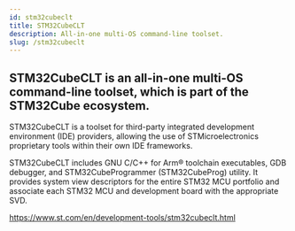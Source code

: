 ```yaml
---
id: stm32cubeclt
title: STM32CubeCLT
description: All-in-one multi-OS command-line toolset.
slug: /stm32cubeclt
---
```


## STM32CubeCLT is an all-in-one multi-OS command-line toolset, which is part of the STM32Cube ecosystem.

STM32CubeCLT is a toolset for third-party integrated development environment (IDE) providers, allowing the use of STMicroelectronics proprietary tools within their own IDE frameworks.

STM32CubeCLT includes GNU C/C++ for Arm® toolchain executables, GDB debugger, and STM32CubeProgrammer (STM32CubeProg) utility. It provides system view descriptors for the entire STM32 MCU portfolio and associate each STM32 MCU and development board with the appropriate SVD.

https://www.st.com/en/development-tools/stm32cubeclt.html
